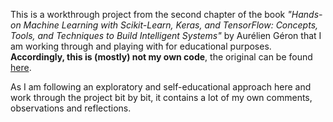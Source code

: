 This is a workthrough project from the second chapter of the book  *"Hands-on Machine Learning with Scikit-Learn, Keras, and TensorFlow: Concepts, Tools, and Techniques to Build Intelligent Systems"* by Aurélien Géron that I am working through and playing with for educational purposes. **Accordingly, this is (mostly) not my own code**, the original can be found [here](https://github.com/ageron/handson-ml/blob/master/02_end_to_end_machine_learning_project.ipynb). 

As I am following an exploratory and self-educational approach here and work through the project bit by bit, it contains a lot of my own comments, observations and reflections.
